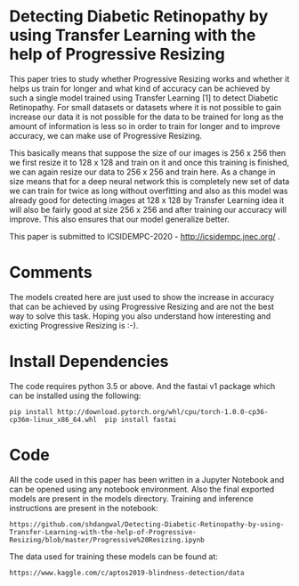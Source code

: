 # Detecting Diabetic Retinopathy by using Transfer Learning with the help of Progressive Resizing

This paper tries to study whether Progressive Resizing works and whether it helps us train for longer and what kind of accuracy can be achieved by such a single model trained using Transfer Learning [1] to detect Diabetic Retinopathy. For small datasets or datasets where it is not possible to gain increase our data it is not possible for the data to be trained for long as the amount of information is less so in order to train for longer and to improve accuracy, we can make use of Progressive Resizing.

This basically means that suppose the size of our images is 256 x 256 then we first resize it to 128 x 128 and train on it and once this training is finished, we can again resize our data to 256 x 256 and train here. As a change in size means that for a deep neural network this is completely new set of data we can train for twice as long without overfitting and also as this model was already good for detecting images at 128 x 128 by Transfer Learning idea it will also be fairly good at size 256 x 256 and after training our accuracy will improve. This also ensures that our model generalize better.

This paper is submitted to  ICSIDEMPC-2020 - http://icsidempc.jnec.org/ .


# Comments

The models created here are just used to show the increase in accuracy that can be achieved by using Progressive Resizing and are not the best way to solve this task. Hoping you also understand how interesting and exicting Progressive Resizing is :-).


# Install Dependencies

The code requires python 3.5 or above. And the fastai v1 package which can be installed using the following:

`
pip install http://download.pytorch.org/whl/cpu/torch-1.0.0-cp36-cp36m-linux_x86_64.whl 
pip install fastai
`


# Code

All the code used in this paper has been written in a Jupyter Notebook and can be opened using any notebook environment. Also the final exported models are present in the models directory. Training and inference instructions are present in the notebook:

`https://github.com/shdangwal/Detecting-Diabetic-Retinopathy-by-using-Transfer-Learning-with-the-help-of-Progressive-Resizing/blob/master/Progressive%20Resizing.ipynb`

The data used for training these models can be found at:

`https://www.kaggle.com/c/aptos2019-blindness-detection/data`
